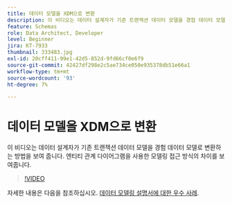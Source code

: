 ```yaml
---
title: 데이터 모델을 XDM으로 변환
description: 이 비디오는 데이터 설계자가 기존 트랜잭션 데이터 모델을 경험 데이터 모델로 변환하는 방법을 보여 줍니다. 엔티티 관계 다이어그램을 사용한 모델링 접근 방식의 차이를 보여줍니다.
feature: Schemas
role: Data Architect, Developer
level: Beginner
jira: KT-7933
thumbnail: 333483.jpg
exl-id: 20cff411-99e1-42d5-852d-9fd66cf0e6f9
source-git-commit: 42427df298e2c5ae734ce050e935378db51e66a1
workflow-type: tm+mt
source-wordcount: '93'
ht-degree: 7%

---
```


# 데이터 모델을 XDM으로 변환

이 비디오는 데이터 설계자가 기존 트랜잭션 데이터 모델을 경험 데이터 모델로 변환하는 방법을 보여 줍니다. 엔티티 관계 다이어그램을 사용한 모델링 접근 방식의 차이를 보여줍니다.

>[!VIDEO](https://video.tv.adobe.com/v/333483?quality=12&learn=on)

자세한 내용은 다음을 참조하십시오. [데이터 모델링 설명서에 대한 우수 사례](https://experienceleague.adobe.com/docs/experience-platform/xdm/schema/best-practices.html?lang=ko).
